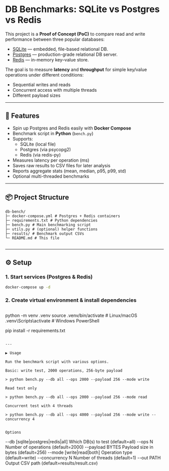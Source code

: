 # DB Benchmarks: SQLite vs Postgres vs Redis

This project is a **Proof of Concept (PoC)** to compare read and write performance between three popular databases:

- [SQLite](https://sqlite.org) — embedded, file-based relational DB.
- [Postgres](https://www.postgresql.org/) — production-grade relational DB server.
- [Redis](https://redis.io/) — in-memory key–value store.

The goal is to measure **latency** and **throughput** for simple key/value operations under different conditions:
- Sequential writes and reads
- Concurrent access with multiple threads
- Different payload sizes

---

## 🚀 Features
- Spin up Postgres and Redis easily with **Docker Compose**
- Benchmark script in **Python** (`bench.py`)
- Supports:
  - SQLite (local file)
  - Postgres (via psycopg2)
  - Redis (via redis-py)
- Measures latency per operation (ms)
- Saves raw results to CSV files for later analysis
- Reports aggregate stats (mean, median, p95, p99, std)
- Optional multi-threaded benchmarks

---

## 📦 Project Structure


```
db-bench/
├─ docker-compose.yml # Postgres + Redis containers
├─ requirements.txt # Python dependencies
├─ bench.py # Main benchmarking script
├─ utils.py # (optional) helper functions
├─ results/ # Benchmark output CSVs
└─ README.md # This file
```
```
```


---

## ⚙️ Setup

### 1. Start services (Postgres & Redis)

```bash
docker-compose up -d
```

### 2. Create virtual environment & install dependencies

```
```
python -m venv .venv
source .venv/bin/activate   # Linux/macOS
.venv\Scripts\activate      # Windows PowerShell

pip install -r requirements.txt
```

---

▶️ Usage

Run the benchmark script with various options.

Basic: write test, 2000 operations, 256-byte payload

> python bench.py --db all --ops 2000 --payload 256 --mode write

Read test only

> python bench.py --db all --ops 2000 --payload 256 --mode read

Concurrent test with 4 threads

> python bench.py --db all --ops 4000 --payload 256 --mode write --concurrency 4


Options

```
--db [sqlite|postgres|redis|all]   Which DB(s) to test (default=all)
--ops N                            Number of operations (default=2000)
--payload BYTES                    Payload size in bytes (default=256)
--mode [write|read|both]           Operation type (default=write)
--concurrency N                    Number of threads (default=1)
--out PATH                         Output CSV path (default=results/result.csv)

```
```
```
